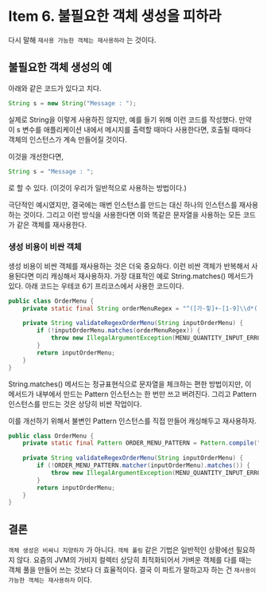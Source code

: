 # Item 6. 불필요한 객체 생성을 피하라

다시 말해 `재사용 가능한 객체는 재사용하라` 는 것이다.

## 불필요한 객체 생성의 예
아래와 같은 코드가 있다고 치다.
```java
String s = new String("Message : ");
```
실제로 String을 이렇게 사용하진 않지만, 예를 들기 위해 이런 코드를 작성했다.
만약 이 s 변수를 애플리케이션 내에서 메시지를 출력할 때마다 사용한다면, 호출될 때마다 객체의 인스턴스가 계속 만들어질 것이다.

이것을 개선한다면,
```java
String s = "Message : ";
```
로 할 수 있다. (이것이 우리가 일반적으로 사용하는 방법이다.)

극단적인 예시였지만, 결국에는 매번 인스턴스를 만드는 대신 하나의 인스턴스를 재사용하는 것이다.
그리고 이런 방식을 사용한다면 이와 똑같은 문자열을 사용하는 모든 코드가 같은 객체를 재사용한다.

### 생성 비용이 비싼 객체
생성 비용이 비싼 객체를 재사용하는 것은 더욱 중요하다. 이런 비싼 객체가 반복해서 사용된다면 미리 캐싱해서 재사용하자.
가장 대표적인 예로 String.matches() 메서드가 있다. 아래 코드는 우테코 6기 프리코스에서 사용한 코드이다.
```java
public class OrderMenu {
    private static final String orderMenuRegex = "^([가-힣]+-[1-9]\\d*(,\\s*[가-힣]+-[1-9]\\d*)*)$";
    
    private String validateRegexOrderMenu(String inputOrderMenu) {
        if (!inputOrderMenu.matches(orderMenuRegex)) {
            throw new IllegalArgumentException(MENU_QUANTITY_INPUT_ERROR_MESSAGE.getMessage());
        }
        return inputOrderMenu;
    }
}
```
String.matches() 메서드는 정규표현식으로 문자열을 체크하는 편한 방법이지만, 이 메서드가 내부에서 만드는 Pattern 인스턴스는
한 번만 쓰고 버려진다. 그리고 Pattern 인스턴스를 만드는 것은 상당히 비싼 작업이다.

이를 개선하기 위해서 불변인 Pattern 인스턴스를 직접 만들어 캐싱해두고 재사용하자.
```java
public class OrderMenu {
    private static final Pattern ORDER_MENU_PATTERN = Pattern.compile("^([가-힣]+-[1-9]\\d*(,\\s*[가-힣]+-[1-9]\\d*)*)$");
    
    private String validateRegexOrderMenu(String inputOrderMenu) {
        if (!ORDER_MENU_PATTERN.matcher(inputOrderMenu).matches()) {
            throw new IllegalArgumentException(MENU_QUANTITY_INPUT_ERROR_MESSAGE.getMessage());
        }
        return inputOrderMenu;
    }
}
```

## 결론
`객체 생성은 비싸니 지양하자` 가 아니다. `객체 풀링` 같은 기법은 일반적인 상황에선 필요하지 않다.
요즘의 JVM의 가비지 컬렉터 상당히 최적화되어서 가벼운 객체를 다를 때는 객체 풀을 만들어 쓰는 것보다 더 효율적이다.
결국 이 파트가 말하고자 하는 건 `재사용이 가능한 객체는 재사용하자` 이다.